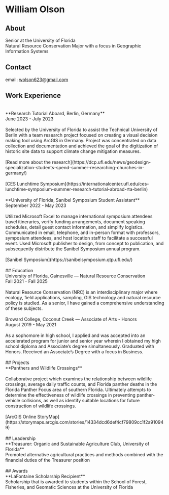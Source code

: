 # William Olson 

## About
Senior at the University of Florida
<br>
Natural Resource Conservation Major with a focus in Geographic Information Systems


## Contact
email: wolson623@gmail.com

## Work Experience 
<br>
**Research Tutorial Aboard, Berlin, Germany**
<br>
June 2023 - July 2023
<br>
<br>
Selected by the University of Florida to assist the Technical University of Berlin with a team research project focused on creating a visual decision making tool using ArcGIS in Germany. Project was concentrated on data collection and documentation and achieved the goal of the digitization of historic site data to support climate change mitigation measures.
<br>
<br>
[Read more about the research](https://dcp.ufl.edu/news/geodesign-specialization-students-spend-summer-researching-churches-in-germany/)
<br>
<br>
[CES Lunchtime Symposium](https://internationalcenter.ufl.edu/ces-lunchtime-symposium-summer-research-tutorial-abroad-rta-berlin)
<br>
<br>
**University of Florida, Sanibel Symposium Student Assistant**
<br>
September 2022 - May 2023
<br>
<br>
Utilized Microsoft Excel to manage international symposium attendees travel itineraries, verify funding arrangements, document speaking schedules, detail guest contact information, and simplify logistics. Communicated in email, telephone, and in-person format with professors, symposium attendees, and host location staff to facilitate a successful event. Used Microsoft publisher to design, from concept to publication, and subsequently distribute the Sanibel Symposium annual program.
<br>
<br>
[Sanibel Symposium](https://sanibelsymposium.qtp.ufl.edu/)
<br>
<br>
## Education 
<br>
University of Florida, Gainesville — Natural Resource Conservation
<br>
Fall 2021 - Fall 2025
<br>
<br>
Natural Resource Conservation (NRC) is an interdisciplinary major where ecology, field applications, sampling, GIS technology and natural resource policy is studied. As a senior, I have gained a comprehensive understanding of these subjects.
<br>
<br>
Broward College, Coconut Creek — Associate of Arts - Honors
<br>
August 2019 - May 2021
<br>
<br>
As a sophomore in high school, I applied and was accepted into an accelerated program for junior and senior year wherein I obtained my high school diploma and Associate’s degree simultaneously. Graduated with Honors. Received an Associate’s Degree with a focus in Business.
<br>
<br>
## Projects
<br>
**Panthers and Wildlife Crossings** 
<br>
<br>
Collaboratve project which examines the relationship between wildlife crossings, average daily traffic counts, and Florida panther deaths in the Florida Panther Focus area of southern Florida. Ultimately attempts to determine the effectiveness of wildlife crossings in preventing panther-vehicle collisions, as well as identify suitable locations for future construction of wildlife crossings.
<br>
<br>
[ArcGIS Online StoryMap](https://storymaps.arcgis.com/stories/14334dcd6def4cf79809cc1f2a910949)
<br>
<br>
## Leadership 
<br>
**Treasurer: Organic and Sustainable Agriculture Club, University of Florida**
<br>
Promoted alternative agricultural practices and methods combined with the financial duties of the Treasurer position
<br>

<br>
## Awards 
<br>
**LaFontaine Scholarship Recipient**
<br>
Scholarship that is awarded to students within the School of Forest, Fisheries, and Geomatic Sciences at the University of Florida
<br>
